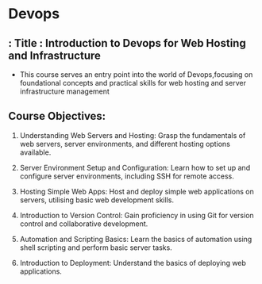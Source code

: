 # Devops
## : Title : Introduction to Devops for Web Hosting and Infrastructure
- This course serves an entry point into the world of Devops,focusing on foundational concepts and practical skills for web hosting and server infrastructure management


## Course Objectives:

1. Understanding Web Servers and Hosting: Grasp the fundamentals of web servers, server environments, and different hosting options available.

2. Server Environment Setup and Configuration: Learn how to set up and configure server environments, including SSH for remote access.

3. Hosting Simple Web Apps: Host and deploy simple web applications on servers, utilising basic web development skills.

4. Introduction to Version Control: Gain proficiency in using Git for version control and collaborative development.

5. Automation and Scripting Basics: Learn the basics of automation using shell scripting and perform basic server tasks.

6. Introduction to Deployment: Understand the basics of deploying web applications.